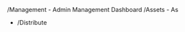 /Management                 - Admin Management Dashboard
/Assets                     - As
- /Distribute           